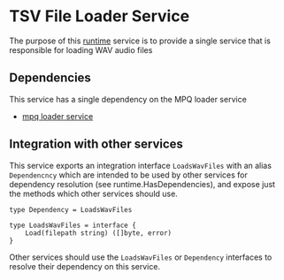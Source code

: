 # TSV File Loader Service
The purpose of this [runtime](https://github.com/gravestench/runtime) service is
to provide a single service that is responsible for loading WAV audio files

## Dependencies
This service has a single dependency on the MPQ loader service
* [mpq loader service](../mpqLoader)

## Integration with other services
This service exports an integration interface `LoadsWavFiles` with an alias
`Dependencncy` which are intended to be used by other services for dependency
resolution (see runtime.HasDependencies), and expose just the methods which
other services should use.
```golang
type Dependency = LoadsWavFiles

type LoadsWavFiles = interface {
    Load(filepath string) ([]byte, error)
}
```

Other services should use the `LoadsWavFiles` or `Dependency` interfaces to resolve
their dependency on this service.
